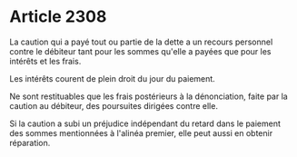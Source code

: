 # Article 2308

La caution qui a payé tout ou partie de la dette a un recours personnel contre le débiteur tant pour les sommes qu'elle a payées que pour les intérêts et les frais.

Les intérêts courent de plein droit du jour du paiement.

Ne sont restituables que les frais postérieurs à la dénonciation, faite par la caution au débiteur, des poursuites dirigées contre elle.

Si la caution a subi un préjudice indépendant du retard dans le paiement des sommes mentionnées à l'alinéa premier, elle peut aussi en obtenir réparation.
